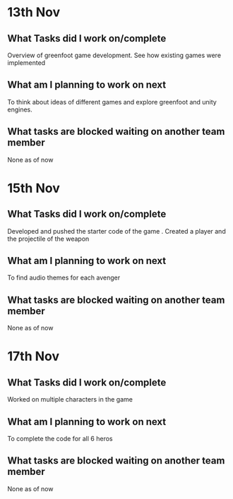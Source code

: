 # 13th Nov

## What Tasks did I work on/complete

Overview of greenfoot game development. See how existing games were implemented

## What am I planning to work on next

To think about ideas of different games and explore greenfoot and unity engines.

## What tasks are blocked waiting on another team member

None as of now

# 15th Nov

## What Tasks did I work on/complete

Developed and pushed the starter code of the game . Created a player and the projectile of the weapon

## What am I planning to work on next

To find audio themes for each avenger

## What tasks are blocked waiting on another team member

None as of now

# 17th Nov

## What Tasks did I work on/complete

Worked on multiple characters in the game

## What am I planning to work on next

To complete the code for all 6 heros 

## What tasks are blocked waiting on another team member

None as of now


